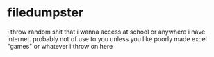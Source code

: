 # filedumpster
i throw random shit that i wanna access at school or anywhere i have internet. probably not of use to you unless you like poorly made excel "games" or whatever i throw on here
